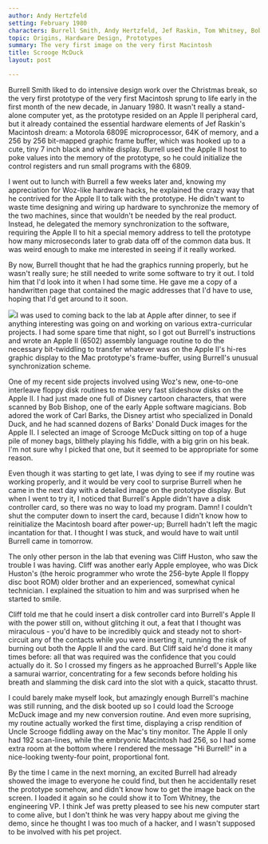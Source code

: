 ```yaml
---
author: Andy Hertzfeld
setting: February 1980
characters: Burrell Smith, Andy Hertzfeld, Jef Raskin, Tom Whitney, Bob Bishop, Cliff Huston, Dick Huston
topic: Origins, Hardware Design, Prototypes
summary: The very first image on the very first Macintosh
title: Scrooge McDuck
layout: post

---
```


Burrell Smith liked to do intensive design work over the Christmas break, so the very first prototype of the very first Macintosh sprung to life early in the first month of the new decade, in January 1980. It wasn't really a stand-alone computer yet, as the prototype resided on an Apple II peripheral card, but it already contained the essential hardware elements of Jef Raskin's Macintosh dream: a Motorola 6809E microprocessor, 64K of memory, and a 256 by 256 bit-mapped graphic frame buffer, which was hooked up to a cute, tiny 7 inch black and white display. Burrell used the Apple II host to poke values into the memory of the prototype, so he could initialize the control registers and run small programs with the 6809.

  
  
  
  
I went out to lunch with Burrell a few weeks later and, knowing my appreciation for Woz-like hardware hacks, he explained the crazy way that he contrived for the Apple II to talk with the prototype. He didn't want to waste time designing and wiring up hardware to synchronize the memory of the two machines, since that wouldn't be needed by the real product. Instead, he delegated the memory synchronization to the software, requiring the Apple II to hit a special memory address to tell the prototype how many microseconds later to grab data off of the common data bus. It was weird enough to make me interested in seeing if it really worked.  
  
  
By now, Burrell thought that he had the graphics running properly, but he wasn't really sure; he still needed to write some software to try it out. I told him that I'd look into it when I had some time. He gave me a copy of a handwritten page that contained the magic addresses that I'd have to use, hoping that I'd get around to it soon.  
  
  
 [![](images/Macintosh/burrelldma_t.jpg)](images/Macintosh/burrelldma.jpg)I was used to coming back to the lab at Apple after dinner, to see if anything interesting was going on and working on various extra-curricular projects. I had some spare time that night, so I got out Burrell's instructions and wrote an Apple II (6502) assembly language routine to do the necessary bit-twiddling to transfer whatever was on the Apple II's hi-res graphic display to the Mac prototype's frame-buffer, using Burrell's unusual synchronization scheme.  
  
  
 One of my recent side projects involved using Woz's new, one-to-one interleave floppy disk routines to make very fast slideshow disks on the Apple II. I had just made one full of Disney cartoon characters, that were scanned by Bob Bishop, one of the early Apple software magicians. Bob adored the work of Carl Barks, the Disney artist who specialized in Donald Duck, and he had scanned dozens of Barks' Donald Duck images for the Apple II. I selected an image of Scrooge McDuck sitting on top of a huge pile of money bags, blithely playing his fiddle, with a big grin on his beak. I'm not sure why I picked that one, but it seemed to be appropriate for some reason.  
  
  
Even though it was starting to get late, I was dying to see if my routine was working properly, and it would be very cool to surprise Burrell when he came in the next day with a detailed image on the prototype display. But when I went to try it, I noticed that Burrell's Apple didn't have a disk controller card, so there was no way to load my program. Damn! I couldn't shut the computer down to insert the card, because I didn't know how to reinitialize the Macintosh board after power-up; Burrell hadn't left the magic incantation for that. I thought I was stuck, and would have to wait until Burrell came in tomorrow.  
  
  
The only other person in the lab that evening was Cliff Huston, who saw the trouble I was having. Cliff was another early Apple employee, who was Dick Huston's (the heroic programmer who wrote the 256-byte Apple II floppy disc boot ROM) older brother and an experienced, somewhat cynical technician. I explained the situation to him and was surprised when he started to smile.  
  
  
Cliff told me that he could insert a disk controller card into Burrell's Apple II with the power still on, without glitching it out, a feat that I thought was miraculous - you'd have to be incredibly quick and steady not to short-circuit any of the contacts while you were inserting it, running the risk of burning out both the Apple II and the card. But Cliff said he'd done it many times before: all that was required was the confidence that you could actually do it. So I crossed my fingers as he approached Burrell's Apple like a samurai warrior, concentrating for a few seconds before holding his breath and slamming the disk card into the slot with a quick, stacatto thrust.  
  
  
I could barely make myself look, but amazingly enough Burrell's machine was still running, and the disk booted up so I could load the Scrooge McDuck image and my new conversion routine. And even more suprising, my routine actually worked the first time, displaying a crisp rendition of Uncle Scrooge fiddling away on the Mac's tiny monitor. The Apple II only had 192 scan-lines, while the embryonic Macintosh had 256, so I had some extra room at the bottom where I rendered the message "Hi Burrell!" in a nice-looking twenty-four point, proportional font.  
  
  
By the time I came in the next morning, an excited Burrell had already showed the image to everyone he could find, but then he accidentally reset the prototype somehow, and didn't know how to get the image back on the screen. I loaded it again so he could show it to Tom Whitney, the engineering VP. I think Jef was pretty pleased to see his new computer start to come alive, but I don't think he was very happy about me giving the demo, since he thought I was too much of a hacker, and I wasn't supposed to be involved with his pet project. 
